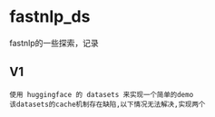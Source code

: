 # fastnlp_ds
fastnlp的一些探索，记录

## V1
    使用 huggingface 的 datasets 来实现一个简单的demo
    该datasets的cache机制存在缺陷,以下情况无法解决,实现两个
